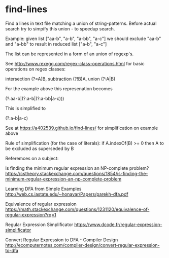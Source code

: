 ﻿# find-lines
Find a lines in text file matching a union of string-patterns. Before actual search try to simpify this union - to speedup search.

Example: given list ["aa-b", "a-b", "a-bb", "a-c"] we should exclude "aa-b" and "a-bb" to result in reduced list ["a-b", "a-c"]

The list can be represented in a form of an union of regexp's.

See http://www.rexegg.com/regex-class-operations.html for basic operations on regex classes:

intersection (?=A)B, subtraction (?!B)A, union (?:A|B)

For the example above this represenation becomes

(?:aa-b|(?:a-b|(?:a-bb|a-c)))

This is simplified to

(?:a-b|a-c)

See at https://a402539.github.io/find-lines/ for simplification on example above

Rule of simplification (for the case of literals): if A.indexOf(B) >= 0 then A to be excluded as superseded by B

Referemces on a subject:

Is finding the minimum regular expression an NP-complete problem? https://cstheory.stackexchange.com/questions/1854/is-finding-the-minimum-regular-expression-an-np-complete-problem

Learning DFA from Simple Examples http://web.cs.iastate.edu/~honavar/Papers/parekh-dfa.pdf

Equivalence of regular expression https://math.stackexchange.com/questions/1231120/equivalence-of-regular-expression?rq=1

Regular Expression Simplificator https://www.dcode.fr/regular-expression-simplificator

Convert Regular Expression to DFA - Compiler Design http://ecomputernotes.com/compiler-design/convert-regular-expression-to-dfa
